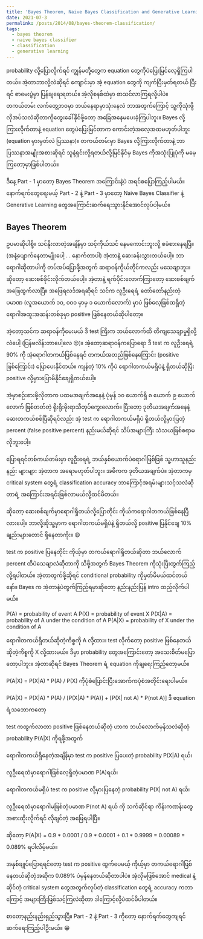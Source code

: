 ```yaml
---
title: 'Bayes Theorem, Naive Bayes Classification and Generative Learning (Part - 1)'
date: 2021-07-3
permalink: /posts/2014/08/bayes-theorem-classification/
tags:
  - bayes theorem
  - naive bayes classifier
  - classification
  - generative learning
---
```


probability လို့ပြောလိုက်ရင် ကျွန်မတို့တွေက equation တွေကိုပဲပြေးမြင်လေ့ရှိကြပါတယ်။ အဲ့တာဘာလို့လဲဆိုရင် ကျောင်းမှာ အဲ့ equation တွေကို ကျက်ပြီးမှတ်ရတယ် ပြီးရင် စာမေးပွဲမှာ ပြန်ချရေးရတယ်။ အဲ့လိုစနစ်ထဲမှာ စာသင်လာကြရလို့ပါပဲ။ တကယ်တမ်း လက်တွေ့ဘဝမှာ ဘယ်နေရာမှာသုံးနေလဲ ဘာအတွက်ကြောင့် သူ့ကိုသုံးဖို့လိုအပ်သလဲဆိုတာကိုတွေးခေါ်နိုင်ဖို့တော့ အခြေအနေမပေးခဲ့ကြပါဘူး။ Bayes လို့ကြားလိုက်တာနဲ့ equation တွေပဲပြေးမြင်တာက ကောင်းတဲ့အလေ့အထမဟုတ်ပါဘူး (equation မှားမှတ်လဲ ပြဿနာ)။ တကယ်တမ်းမှာ Bayes လို့ကြားလိုက်တာနဲ့ ဘာပြဿနာအမျိုးအစားဆိုရင် သူနဲ့ရှင်းလို့ရတယ်လို့မြင်နိုင်မှ Bayes ကိုအသုံးပြုပုံကို မမေ့ကြတော့မှာဖြစ်ပါတယ်။

ဒီနေ့ Part - 1 မှာတော့ Bayes Theorem အကြောင်းနဲ့ပဲ အရင်စပြောကြည့်ပါမယ်။ နောက်ရက်တွေရေးမယ့် Part - 2 နဲ့ Part - 3 မှာတော့ Naive Bayes Classifier နဲ့ Generative Learning တွေအကြောင်းဆက်ရေးသွားနိုင်အောင်လုပ်ပါ့မယ်။


Bayes Theorem
------

ဥပမာဆိုပါစို့။ သင်နိုးလာတဲ့အချိန်မှာ သင့်ကိုယ်သင် နေမကောင်းဘူးလို့ စခံစားနေရပြီ။ (အနံ့ပျောက်နေတာမျိုးပေါ့ . . နောက်တာပါ) အဲ့တာနဲ့ ဆေးခန်းသွားတယ်ပေါ့။ ဘာရောဂါဆိုတာပါကို တပ်အပ်ပြောဖို့အတွက် ဆရာဝန်ကိုယ်တိုင်ကလည်း မသေချာဘူး။ ဆိုတော့ ဆေးစစ်ခိုင်းလိုက်တယ်ပေါ့။ အဲ့တာနဲ့ ရက်ပိုင်းလောက်ကြာတော့ ဆေးစစ်ချက်အဖြေထွက်လာပြီ။ အဖြေရလဒ်အရဆိုရင် သင်က လူဦးရေရဲ့ တော်တော်နည်းတဲ့ ပမာဏ (လူအယောက် ၁၀, ၀၀၀ မှာမှ ၁ ယောက်လောက်) မှာပဲ ဖြစ်လေ့ဖြစ်ထရှိတဲ့ ရောဂါအထူးအဆန်းတစ်ခုမှာ positive ဖြစ်နေတယ်ဆိုပါတော့။

အဲ့တော့သင်က ဆရာဝန်ကိုမေးမယ် ဒီ test ကြီးက ဘယ်လောက်ထိ တိကျသေချာမှုရှိလို့လဲပေါ့ (ပြန်ဖလိန်းတာပေါ့လေ 😒)။ အဲ့တော့ဆရာဝန်ကပြောရော ဒီ test က လူဦးရေရဲ့ 90% ကို အဲ့ရောဂါတကယ်ဖြစ်နေရင် တကယ်အတည်ဖြစ်နေကြောင်း (positive ဖြစ်ကြောင်း) ပြောပေးနိုင်တယ်။ ကျန်တဲ့ 10% ကိုပဲ ရောဂါတကယ်မရှိပဲနဲ့ ရှိတယ်ဆိုပြီး positive လို့မှားပြောမိနိုင်ချေရှိတယ်ပေါ့။

အဲ့မှာစဉ်းစားဖို့လိုတာက ပထမအချက်အနေနဲ့ ပုံမှန် ၁၀ ယောက်ရှိ ၈ ယောက် ၉ ယောက်လောက် ဖြစ်တတ်တဲ့ ရိုးရိုးမိုးရာသီတုပ်ကွေးလောက်။ ပြီးတော့ ဒုတိယအချက်အနေနဲ့ ဆေးတကယ်စစ်ပြီဆိုရင်လည်း အဲ့ test က ရောဂါတကယ်မရှိပဲ ရှိတယ်လို့မှားပြတဲ့ percent (false positive percent) နည်းမယ်ဆိုရင် သိပ်အများကြီး သံသယဖြစ်စရာမလိုဘူးပေါ့။

ပြောရရင်တစ်ကယ်တမ်းမှာ လူဦးရေရဲ့ ဘယ်နှစ်ယောက်ပဲရောဂါဖြစ်ဖြစ် သူ့ဟာသူနည်းနည်း များများ အဲ့တာက အရေးမဟုတ်ပါဘူး။ အဓိကက ဒုတိယအချက်ပဲ။ အဲ့တာကမှ critical system တွေရဲ့ classification accuracy ဘာကြောင့်အရမ်းများသင့်သလဲဆိုတာရဲ့ အကြောင်းအရင်းဖြစ်လာမယ်လို့ထင်မိတယ်။

ဆိုတော့ ဆေးစစ်ချက်မှာရောဂါရှိတယ်လို့ပြောတိုင်း ကိုယ်ကရောဂါတကယ်ဖြစ်နေပြီလားပေါ့။ ဘာလို့ဆိုသူ့မှာက ရောဂါတကယ်မရှိပဲနဲ့ ရှိတယ်လို့ positive ပြနိုင်ချေ 10% ချည်းများတောင် ရှိနေတာကိုး။ 😩

test က positive ပြနေတိုင်း ကိုယ့်မှာ တကယ်ရောဂါရှိတယ်ဆိုတာ ဘယ်လောက် percent ထိပဲသေချာလဲဆိုတာကို သိဖို့အတွက် Bayes Theorem ကိုသုံးပြီးတွက်ကြည့်လို့ရပါတယ်။ အဲ့တာတွက်ဖို့ဆိုရင် conditional probability ကိုမှတ်မိမယ်ထင်တယ်နော်။ Bayes က အဲ့တာနဲ့ပဲတွက်ကြည့်ရမှာဆိုတော့ နည်းနည်းပြန် intro ထည့်လိုက်ပါမယ်။

P(A) = probability of event A
P(X) = probability of event X
P(X|A) = probability of A under the condition of A
P(A|X) = probability of X under the condition of A

ရောဂါတကယ်ရှိတယ်ဆိုတဲ့ကိစ္စကို A လို့ထား။ test လိုက်တော့ positive ဖြစ်နေတယ်ဆိုတဲ့ကိစ္စကို X လို့ထားမယ်။ ဒီမှာ probability တွေအကြောင်းတော့ အသေးစိတ်မပြောတော့ပါဘူး။ အဲ့တာဆိုရင် Bayes Theorem ရဲ့ equation ကိုချရေးကြည့်တော့မယ်။

P(A|X) = P(X|A) * P(A) / P(X) ကိုပုံစံပြောင်းပြီးအောက်ကပုံစံအတိုင်းရေးပါမယ်။

P(A|X) = P(X|A) * P(A) / [P(X|A) * P(A)] + [P(X| not A) * P(not A)]
ဒီ equation ရဲ့သဘောကတော့

test ကထွက်လာတာ positive ဖြစ်နေတယ်ဆိုတဲ့ ဟာက ဘယ်လောက်မှန်သလဲဆိုတဲ့ probability P(A|X) ကိုရဖို့အတွက်

ရောဂါတကယ်ရှိနေတဲ့အချိန်မှာ test က positive ပြပေးတဲ့ probability P(X|A) ရယ်၊

လူဦးရေထဲမှာရောဂါဖြစ်လေ့ရှိတဲ့ပမာဏ P(A)ရယ်၊

ရောဂါတကယ်မရှိပဲ test က positive လို့မှားပြနေတဲ့ probability P(X| not A) ရယ်၊

လူဦးရေထဲမှာရောဂါမဖြစ်တဲ့ပမာဏ P(not A) ရယ် ကို သက်ဆိုင်ရာ ကိန်းကဏန်းတွေ အစားထိုးလိုက်ရင် လိုချင်တဲ့ အဖြေရပါပြီ။

ဆိုတော့
P(A|X) = 0.9 * 0.0001 / 0.9 * 0.0001 + 0.1 * 0.9999 = 0.00089 = 0.089% ရပါလိမ့်မယ်။

အနှစ်ချုပ်ပြောရရင်တော့ test က positive ထွက်ပေမယ့် ကိုယ့်မှာ တကယ်ရောဂါဖြစ်နေတယ်ဆိုတဲ့အဆိုက 0.089% ပဲမှန်နေတယ်ဆိုတာပါပဲ။ အဲ့လိုမဖြစ်အောင် medical နဲ့ဆိုင်တဲ့ critical system တွေအတွက်လုပ်တဲ့ classification တွေရဲ့ accuracy ကဘာကြောင့် အများကြီးဖြစ်သင့်ကြလဲဆိုတာ ဒါကြောင့်လို့ပဲထင်မိပါတယ်။

စာတော့နည်းနည်းရှည်သွားပြီ။ Part - 2 နဲ့ Part - 3 ကိုတော့ နောက်ရက်တွေကျရင် ဆက်ရေးကြည့်ပါဦးမယ်။ 😁